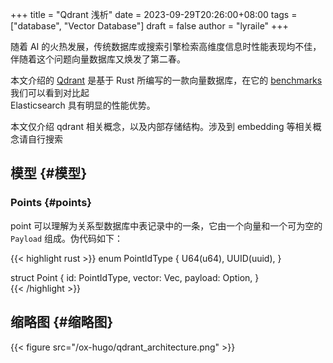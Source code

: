 +++
title = "Qdrant 浅析"
date = 2023-09-29T20:26:00+08:00
tags = ["database", "Vector Database"]
draft = false
author = "lyraile"
+++

随着 AI 的火热发展，传统数据库或搜索引擎检索高维度信息时性能表现均不佳，伴随着这个问题向量数据库又焕发了第二春。 <br/>

本文介绍的 [Qdrant](https://qdrant.tech/) 是基于 Rust 所编写的一款向量数据库，在它的 [benchmarks](https://qdrant.tech/benchmarks/) 我们可以看到对比起 <br/>
Elasticsearch 具有明显的性能优势。 <br/>

本文仅介绍 qdrant 相关概念，以及内部存储结构。涉及到 embedding 等相关概念请自行搜索 <br/>


## 模型 {#模型}


### Points {#points}

point 可以理解为关系型数据库中表记录中的一条，它由一个向量和一个可为空的 `Payload` 组成。伪代码如下： <br/>

{{< highlight rust >}}
enum PointIdType {
    U64(u64),
    UUID(uuid),
}

struct Point {
    id: PointIdType,
    vector: Vec<f32>,
    payload: Option<Payload>,
}  
{{< /highlight >}}


## 缩略图 {#缩略图}

{{< figure src="/ox-hugo/qdrant_architecture.png" >}} <br/>

